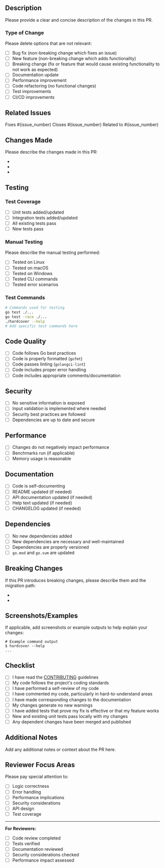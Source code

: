 ## Description

Please provide a clear and concise description of the changes in this PR.

### Type of Change

Please delete options that are not relevant:

- [ ] Bug fix (non-breaking change which fixes an issue)
- [ ] New feature (non-breaking change which adds functionality)
- [ ] Breaking change (fix or feature that would cause existing functionality to not work as expected)
- [ ] Documentation update
- [ ] Performance improvement
- [ ] Code refactoring (no functional changes)
- [ ] Test improvements
- [ ] CI/CD improvements

## Related Issues

Fixes #(issue_number)
Closes #(issue_number)
Related to #(issue_number)

## Changes Made

Please describe the changes made in this PR:

- 
- 
- 

## Testing

### Test Coverage

- [ ] Unit tests added/updated
- [ ] Integration tests added/updated
- [ ] All existing tests pass
- [ ] New tests pass

### Manual Testing

Please describe the manual testing performed:

- [ ] Tested on Linux
- [ ] Tested on macOS
- [ ] Tested on Windows
- [ ] Tested CLI commands
- [ ] Tested error scenarios

### Test Commands

```bash
# Commands used for testing
go test ./...
go test -race ./...
./hardcover --help
# Add specific test commands here
```

## Code Quality

- [ ] Code follows Go best practices
- [ ] Code is properly formatted (`gofmt`)
- [ ] Code passes linting (`golangci-lint`)
- [ ] Code includes proper error handling
- [ ] Code includes appropriate comments/documentation

## Security

- [ ] No sensitive information is exposed
- [ ] Input validation is implemented where needed
- [ ] Security best practices are followed
- [ ] Dependencies are up to date and secure

## Performance

- [ ] Changes do not negatively impact performance
- [ ] Benchmarks run (if applicable)
- [ ] Memory usage is reasonable

## Documentation

- [ ] Code is self-documenting
- [ ] README updated (if needed)
- [ ] API documentation updated (if needed)
- [ ] Help text updated (if needed)
- [ ] CHANGELOG updated (if needed)

## Dependencies

- [ ] No new dependencies added
- [ ] New dependencies are necessary and well-maintained
- [ ] Dependencies are properly versioned
- [ ] `go.mod` and `go.sum` are updated

## Breaking Changes

If this PR introduces breaking changes, please describe them and the migration path:

- 
- 

## Screenshots/Examples

If applicable, add screenshots or example outputs to help explain your changes:

```
# Example command output
$ hardcover --help
...
```

## Checklist

- [ ] I have read the [CONTRIBUTING](CONTRIBUTING.md) guidelines
- [ ] My code follows the project's coding standards
- [ ] I have performed a self-review of my code
- [ ] I have commented my code, particularly in hard-to-understand areas
- [ ] I have made corresponding changes to the documentation
- [ ] My changes generate no new warnings
- [ ] I have added tests that prove my fix is effective or that my feature works
- [ ] New and existing unit tests pass locally with my changes
- [ ] Any dependent changes have been merged and published

## Additional Notes

Add any additional notes or context about the PR here.

## Reviewer Focus Areas

Please pay special attention to:

- [ ] Logic correctness
- [ ] Error handling
- [ ] Performance implications
- [ ] Security considerations
- [ ] API design
- [ ] Test coverage

---

**For Reviewers:**

- [ ] Code review completed
- [ ] Tests verified
- [ ] Documentation reviewed
- [ ] Security considerations checked
- [ ] Performance impact assessed